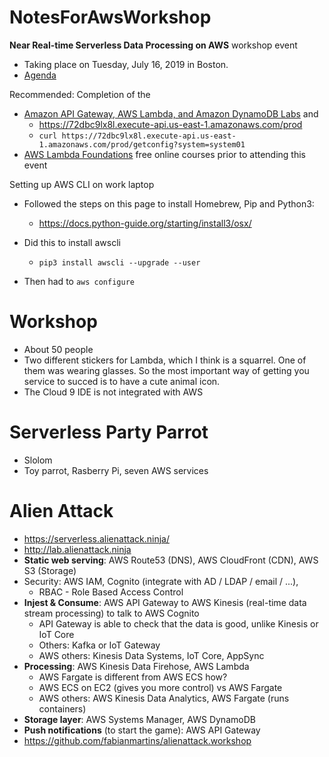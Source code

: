 # NotesForAwsWorkshop
**Near Real-time Serverless Data Processing on AWS** workshop event 
* Taking place on Tuesday, July 16, 2019 in Boston. 
* [Agenda](https://pages.awscloud.com/NAMER-event-T3-Near-Real-time-Serverless-Data-Processing-on-AWS-Boston-2019-reg.html?mkt_tok=eyJpIjoiTkRFME1EVXpZelkxTW1FdyIsInQiOiJJemlUYXkyOGs4a0lDWW4ydzJ4aloxRURTYVM5QmFQRVhJOWpjbWdXODB2RHBwTGhaZVhuTWJuRjVsVVwvXC85anc1WmJwWnNmdzRUY1ZxZmNtS1Y5R1RPV0NCcjd2cGxWVFVWRmtDXC9MRzdhd2FmeXlxdTZNMzM3VmlsSVBBQ3NpVEdHYTBrTWZtXC9mVmZwWUFHcUdQMkZRPT0ifQ%3D%3D#Agenda)

Recommended: Completion of the 
* [Amazon API Gateway, AWS Lambda, and Amazon DynamoDB Labs](https://email.awscloud.com/rT0z0M06dZlOIkTax0jD0t0) and 
  * https://72dbc9lx8l.execute-api.us-east-1.amazonaws.com/prod
  * `curl https://72dbc9lx8l.execute-api.us-east-1.amazonaws.com/prod/getconfig?system=system01`
* [AWS Lambda Foundations](https://www.aws.training/learningobject/wbc?id=27197&mkt_tok=eyJpIjoiTkRFME1EVXpZelkxTW1FdyIsInQiOiJJemlUYXkyOGs4a0lDWW4ydzJ4aloxRURTYVM5QmFQRVhJOWpjbWdXODB2RHBwTGhaZVhuTWJuRjVsVVwvXC85anc1WmJwWnNmdzRUY1ZxZmNtS1Y5R1RPV0NCcjd2cGxWVFVWRmtDXC9MRzdhd2FmeXlxdTZNMzM3VmlsSVBBQ3NpVEdHYTBrTWZtXC9mVmZwWUFHcUdQMkZRPT0ifQ%3D%3D) free online courses prior to attending this event 

Setting up AWS CLI on work laptop

* Followed the steps on this page to install Homebrew, Pip and Python3: 

  * https://docs.python-guide.org/starting/install3/osx/

* Did this to install awscli

  * `pip3 install awscli --upgrade --user`

* Then had to `aws configure`

# Workshop

* About 50 people
* Two different stickers for Lambda, which I think is a squarrel.  One of them was wearing glasses.  So the most important way of getting you service to succed is to have a cute animal icon.
* The Cloud 9 IDE is not integrated with AWS 

# Serverless Party Parrot

* Slolom
* Toy parrot, Rasberry Pi, seven AWS services

# Alien Attack

* https://serverless.alienattack.ninja/
* http://lab.alienattack.ninja
* **Static web serving**: AWS Route53 (DNS), AWS CloudFront (CDN), AWS S3 (Storage)
* Security: AWS IAM, Cognito (integrate with AD / LDAP / email / ...), 
  * RBAC - Role Based Access Control
* **Injest & Consume**: AWS API Gateway to AWS Kinesis (real-time data stream processing) to talk to AWS Cognito
  * API Gateway is able to check that the data is good, unlike Kinesis or IoT Core
  * Others: Kafka or IoT Gateway
  * AWS others: Kinesis Data Systems, IoT Core, AppSync
* **Processing**:  AWS Kinesis Data Firehose, AWS Lambda
  * AWS Fargate is different from AWS ECS how?
  * AWS ECS on EC2 (gives you more control) vs AWS Fargate
  * AWS others: AWS Kinesis Data Analytics, AWS Fargate (runs containers)
* **Storage layer**: AWS Systems Manager, AWS DynamoDB
* **Push notifications** (to start the game): AWS API Gateway 
* https://github.com/fabianmartins/alienattack.workshop



